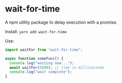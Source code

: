 # wait-for-time
A npm utility package to delay execution with a promise.

Install:
```yarn add wait-for-time```

Use:
```javascript
import waitFor from "wait-for-time";

async function someFunc() {
  console.log("waiting now...");
  await waitFor(5000); // time in milliseconds
  console.log("wait complete");
}
```
